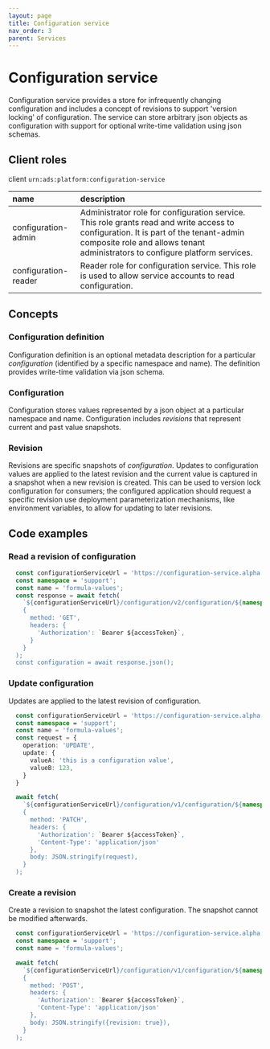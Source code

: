 ```yaml
---
layout: page
title: Configuration service
nav_order: 3
parent: Services
---
```


# Configuration service
Configuration service provides a store for infrequently changing configuration and includes a concept of revisions to support 'version locking' of configuration. The service can store arbitrary json objects as configuration with support for optional write-time validation using json schemas.

## Client roles
client `urn:ads:platform:configuration-service`

| name | description |
|:-|:-|
| configuration-admin | Administrator role for configuration service. This role grants read and write access to configuration. It is part of the tenant-admin composite role and allows tenant administrators to configure platform services. |
| configuration-reader | Reader role for configuration service. This role is used to allow service accounts to read configuration. |

## Concepts
### Configuration definition
Configuration definition is an optional metadata description for a particular *configuration* (identified by a specific namespace and name). The definition provides write-time validation via json schema.

### Configuration
Configuration stores values represented by a json object at a particular namespace and name. Configuration includes *revisions* that represent current and past value snapshots.

### Revision
Revisions are specific snapshots of *configuration*. Updates to configuration values are applied to the latest revision and the current value is captured in a snapshot when a new revision is created. This can be used to version lock configuration for consumers; the configured application should request a specific revision use deployment parameterization mechanisms, like environment variables, to allow for updating to later revisions.

## Code examples
### Read a revision of configuration
```typescript
  const configurationServiceUrl = 'https://configuration-service.alpha.alberta.ca';
  const namespace = 'support';
  const name = 'formula-values';
  const response = await fetch(
    `${configurationServiceUrl}/configuration/v2/configuration/${namespace}/${name}/revisions/1`,
    {
      method: 'GET',
      headers: {
        'Authorization': `Bearer ${accessToken}`,
      }
    }
  );
  const configuration = await response.json();
```

### Update configuration
Updates are applied to the latest revision of configuration.
```typescript
  const configurationServiceUrl = 'https://configuration-service.alpha.alberta.ca';
  const namespace = 'support';
  const name = 'formula-values';
  const request = {
    operation: 'UPDATE',
    update: {
      valueA: 'this is a configuration value',
      valueB: 123,
    }
  }

  await fetch(
    `${configurationServiceUrl}/configuration/v1/configuration/${namespace}/${name}`,
    {
      method: 'PATCH',
      headers: {
        'Authorization': `Bearer ${accessToken}`,
        'Content-Type': 'application/json'
      },
      body: JSON.stringify(request),
    }
  );
```

### Create a revision
Create a revision to snapshot the latest configuration. The snapshot cannot be modified afterwards.
```typescript
  const configurationServiceUrl = 'https://configuration-service.alpha.alberta.ca';
  const namespace = 'support';
  const name = 'formula-values';

  await fetch(
    `${configurationServiceUrl}/configuration/v1/configuration/${namespace}/${name}`,
    {
      method: 'POST',
      headers: {
        'Authorization': `Bearer ${accessToken}`,
        'Content-Type': 'application/json'
      },
      body: JSON.stringify({revision: true}),
    }
  );
```
